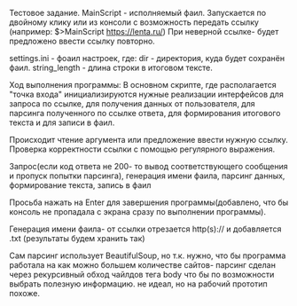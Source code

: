 Тестовое задание.
MainScript - исполняемый фаил. Запускается по двойному клику или из консоли с возможность передать ссылку
(например: $>MainScript https://lenta.ru/)
При неверной ссылке- будет предложено ввести ссылку повторно.

settings.ini - фоаил настроек, где:
dir - директория, куда будет сохранён фаил.
string_length - длина строки в итоговом тексте.

Ход выполнения программы:
В основном скрипте, где располагается "точка входа" инициализируются нужные реализации интерфейсов для
запроса по ссылке, для получения данных от пользователя, для парсинга полученного по ссылке ответа, 
для формирования итогового текста и для записи в фаил.

Происходит чтение аргумента или предложение ввести нужную ссылку.
Проверка корректности ссылки с помощью регулярного выражения.

Запрос(если код ответа не 200- то вывод соответствующего сообщения и пропуск попытки парсинга), 
генерация имени фаила, парсинг данных, формирование текста, запись в фаил

Просьба нажать на Enter для завершения программы(добавлено, что бы консоль не пропадала с экрана сразу по выполнении программы).

Генерация имени фаила- от ссылки отрезается http(s):// и добавляется .txt (результаты будем хранить так)

Сам парсинг использует BeautifulSoup, но т.к. нужно, что бы программа работала на как можно большем количестве сайтов-
парсинг сделан через рекурсивный обход чайлдов тега body что бы по возможности выбрать полезную информацию.
не идеал, но на рабочий прототип похоже.
